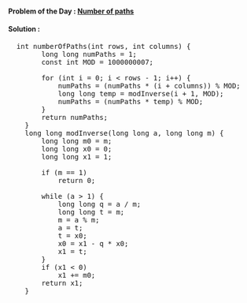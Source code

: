 #### Problem of the Day : [Number of paths](https://practice.geeksforgeeks.org/problems/number-of-paths0926/1)

#### Solution :
<pre>
  int numberOfPaths(int rows, int columns) {
        long long numPaths = 1;
        const int MOD = 1000000007;
        
        for (int i = 0; i < rows - 1; i++) {
            numPaths = (numPaths * (i + columns)) % MOD;
            long long temp = modInverse(i + 1, MOD);
            numPaths = (numPaths * temp) % MOD;
        }
        return numPaths;
    }
    long long modInverse(long long a, long long m) {
        long long m0 = m;
        long long x0 = 0;
        long long x1 = 1;
        
        if (m == 1)
            return 0;
        
        while (a > 1) {
            long long q = a / m;
            long long t = m;
            m = a % m;
            a = t;
            t = x0;
            x0 = x1 - q * x0;
            x1 = t;
        }
        if (x1 < 0)
            x1 += m0;
        return x1;
    }
</pre>
